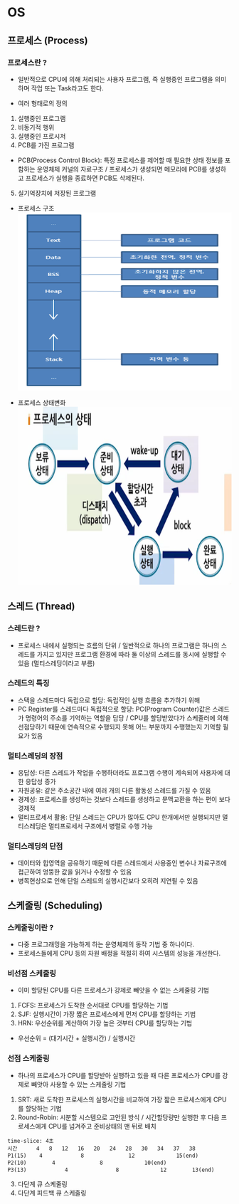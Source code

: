 # OS

## 프로세스 (Process)
### 프로세스란 ?
 * 일반적으로 CPU에 의해 처리되는 사용자 프로그램, 즉 실행중인 프로그램을 의미하며 작업 또는 Task라고도 한다.

 * 여러 형태로의 정의
  1. 실행중인 프로그램
  2. 비동기적 행위
  3. 실행중인 프로시저
  4. PCB를 가진 프로그램
   - PCB(Process Control Block): 특정 프로세스를 제어할 때 필요한 상태 정보를 포함하는 운영체제 커널의 자료구조 / 프로세스가 생성되면 메모리에 PCB를 생성하고 프로세스가 실행을 종료하면 PCB도 삭제된다.
  5. 실기억장치에 저장된 프로그램

 * 프로세스 구조
   <img src="image/processStructure.png" width="800px" height="400px" title="프로세스 구조" alt="Process Structure">

 * 프로세스 상태변화
   <img src="image/processState.png" width="800px" height="400px" title="프로세스 상태" alt="Process State">

## 스레드 (Thread)
### 스레드란 ?
 * 프로세스 내에서 실행되는 흐름의 단위 / 일반적으로 하나의 프로그램은 하나의 스레드를 가지고 있지만 프로그램 환경에 따라 둘 이상의 스레드를 동시에 실행할 수 있음 (멀티스레딩이라고 부름)

### 스레드의 특징
 * 스택을 스레드마다 독립으로 할당: 독립적인 실행 흐름을 추가하기 위해
 * PC Register를 스레드마다 독립적으로 할당: PC(Program Counter)값은 스레드가 명령어의 주소를 기억하는 역할을 담당 / CPU를 할당받았다가 스케줄러에 의해 선점당하기 때문에 연속적으로 수행되지 못해 어느 부분까지 수행했는지 기억할 필요가 있음

### 멀티스레딩의 장점
 * 응답성: 다른 스레드가 작업을 수행하더라도 프로그램 수행이 계속되어 사용자에 대한 응답성 증가
 * 자원공유: 같은 주소공간 내에 여러 개의 다른 활동성 스레드를 가질 수 있음
 * 경제성: 프로세스를 생성하는 것보다 스레드를 생성하고 문맥교환을 하는 편이 보다 경제적
 * 멀티프로세서 활용: 단일 스레드는 CPU가 많아도 CPU 한개에서만 실행되지만 멀티스레딩은 멀티프로세서 구조에서 병렬로 수행 가능

### 멀티스레딩의 단점
 * 데이터와 힙영역을 공유하기 때문에 다른 스레드에서 사용중인 변수나 자료구조에 접근하여 엉뚱한 값을 읽거나 수정할 수 있음
 * 병목현상으로 인해 단일 스레드의 실행시간보다 오히려 지연될 수 있음

## 스케줄링 (Scheduling)
### 스케줄링이란 ?
 * 다중 프로그래밍을 가능하게 하는 운영체제의 동작 기법 중 하나이다.
 * 프로세스들에게 CPU 등의 자원 배정을 적절히 하여 시스템의 성능을 개선한다.

### 비선점 스케줄링
 * 이미 할당된 CPU를 다른 프로세스가 강제로 빼앗을 수 없는 스케줄링 기법
  1. FCFS: 프로세스가 도착한 순서대로 CPU를 할당하는 기법
  2. SJF: 실행시간이 가장 짧은 프로세스에게 먼저 CPU를 할당하는 기법
  3. HRN: 우선순위를 계산하여 가장 높은 것부터 CPU를 할당하는 기법
   - 우선순위 = (대기시간 + 실행시간) / 실행시간

### 선점 스케줄링
 * 하나의 프로세스가 CPU를 할당받아 실행하고 있을 때 다른 프로세스가 CPU를 강제로 빼앗아 사용할 수 있는 스케줄링 기법
  1. SRT: 새로 도착한 프로세스의 실행시간을 비교하여 가장 짧은 프로세스에게 CPU를 할당하는 기법
  2. Round-Robin: 시분할 시스템으로 고안된 방식 / 시간할당량만 실행한 후 다음 프로세스에게 CPU를 넘겨주고 준비상태의 맨 뒤로 배치
   ```
   time-slice: 4초
   시간      4   8   12   16   20   24   28   30   34   37   38
   P1(15)    4            8              12             15(end)
   P2(10)        4              8             10(end)
   P3(13)            4               8             12        13(end)
   ```
  3. 다단계 큐 스케줄링
  4. 다단계 피드백 큐 스케줄링